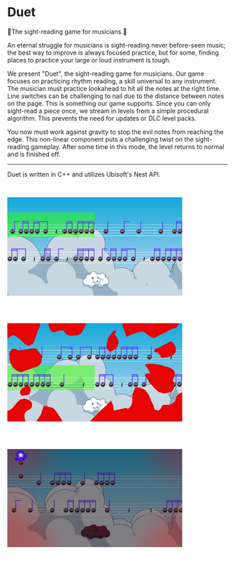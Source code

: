 # Duet
🎵The sight-reading game for musicians.🎵

An eternal struggle for musicians is sight-reading never before-seen music; the best way to improve is always focused practice, but for some, finding places to practice your large or loud instrument is tough.

We present "Duet", the sight-reading game for musicians. Our game focuses on practicing rhythm reading, a skill universal to any instrument. The musician must practice lookahead to hit all the notes at the right time. Line switches can be challenging to nail due to the distance between notes on the page. This is something our game supports. Since you can only sight-read a piece once, we stream in levels from a simple procedural algorithm. This prevents the need for updates or DLC level packs.

You now must work against gravity to stop the evil notes from reaching the edge. This non-linear component puts a challenging twist on the sight-reading gameplay. After some time in this mode, the level returns to normal and is finished off.

---
Duet is written in C++ and utilizes Ubisoft's Nest API.

<img src="https://github.com/darren-moore/duet/raw/master/Screenshots/ss1.jpg" alt="main game" width="400"/> <img src="https://github.com/darren-moore/duet/raw/master/Screenshots/ss2.jpg" alt="missed a note" width="400"/> <img src="https://github.com/darren-moore/duet/raw/master/Screenshots/ss3.jpg" alt="evil notes" width="400"/>
